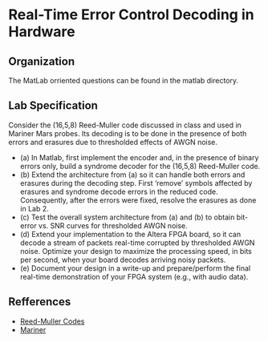 # Real-Time Error Control Decoding in Hardware

## Organization
The MatLab orriented questions can be found in the matlab directory.


## Lab Specification
Consider the (16,5,8) Reed-Muller code discussed in class and used in Mariner
Mars probes. Its decoding is to be done in the presence of both errors and
erasures due to thresholded effects of AWGN noise.
- (a) In Matlab, first implement the encoder and, in the presence of binary
errors only, build a syndrome decoder for the (16,5,8) Reed-Muller code.
- (b) Extend the architecture from (a) so it can handle both errors and
erasures during the decoding step. First ‘remove’ symbols affected by
erasures and syndrome decode errors in the reduced code. Consequently, after
the errors were fixed, resolve the erasures as done in Lab 2.
- (c) Test the overall system architecture from (a) and (b) to obtain bit-error
vs. SNR curves for thresholded AWGN noise.
- (d) Extend your implementation to the Altera FPGA board, so it can decode a
stream of packets real-time corrupted by thresholded AWGN noise. Optimize your
design to maximize the processing speed, in bits per second, when your board
decodes arriving noisy packets.
- (e) Document your design in a write-up and prepare/perform the final
real-time demonstration of your FPGA system (e.g., with audio data).

## Refferences
- [Reed-Muller Codes](http://www-math.ucdenver.edu/~wcherowi/courses/m7823/reedmuller.pdf)
- [Mariner](http://www-math.ucdenver.edu/~wcherowi/courses/m7823/reedmuller.pdf)
